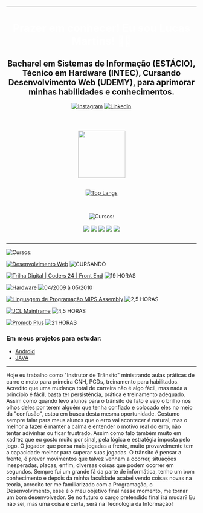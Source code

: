 <div style="background-image: url('./imagens/fundo3.png')">
<!-- Início do Cabeçalho -->
<header ><hr>

  <h1 style="color: #FFF" align="center">
    Prazer em conhecer! Eu sou Lucas Martins! ✌🏼
  </h1>

  <div align="center">

  <h2 align="center">
    Bacharel em Sistemas de Informação (ESTÁCIO), Técnico em Hardware (INTEC), Cursando Desenvolvimento Web (UDEMY), para aprimorar minhas habilidades e conhecimentos.
  </h2>
  
 
  [![Instagram](https://img.shields.io/badge/Instagram-FF0000?style=for-the-badge&logo=instagram&logoColor=white)](https://www.instagram.com/lukaocnp?utm_source=qr&igsh=MXNpdzhzZm12ejR2MQ==)
  [![Linkedin](https://img.shields.io/badge/LinkedIn-0077B5?style=for-the-badge&logo=linkedin&logoColor=white)](https://www.linkedin.com/in/lucas-rodrigues-martins-595830137)
  
</div>
</header>
<!-- Fim do Cabeçalho -->

<body>
<!-- Inicio Stats Card -->
  <div align="center" >
    <a href="https://github.com/anuraghazra/github-readme-stats">
    <img height=125" src="https://github-readme-stats.vercel.app/api?username=LucasDevMartins&show_icons=true&theme=ambient_gradient" />
  </a><br><br>
  
  [![Top Langs](https://github-readme-stats.vercel.app/api/top-langs/?username=LucasDevMartins&layout=pie)](https://github.com/LucasDevMartins/github-readme-stats)
<!-- Fim Stats Card -->
  </div>
<!-- Inicio Badges -->
<div style="display: inline_block"></br>
  <div align= "center">

  ![Cursos:](https://img.shields.io/badge/-Conhecimentos%20em%20:-white?style=flat&logoColor=black)

  </div>
<div align="center">
   <img align="center"  src="https://img.shields.io/badge/HTML5-E34F26?style=for-the-badge&logo=html5&logoColor=white" />
   <img align="center"  src="https://img.shields.io/badge/CSS3-1572B6?style=for-the-badge&logo=css3&logoColor=white" />
   <img align="center"  src="https://img.shields.io/badge/JavaScript-F7DF1E?style=for-the-badge&logo=javascript&logoColor=black" />
   <img align="center"  src="https://img.shields.io/badge/Bootstrap-563D7C?style=for-the-badge&logo=bootstrap&logoColor=white" />
   <img align="center"  src="https://img.shields.io/badge/reactJS-35BDB2?style=for-the-badge&logo=semanticuireact&logoColor=white" /></div>
   <!-- Fim Badges -->
</div><br><hr>
<div>

  ![Cursos:](https://img.shields.io/badge/-Cursos%20Relacionados%20a%20Tecnologia%20da%20Informação%20:-white?style=flat&logoColor=black)

  [![Desenvolvimento Web](https://img.shields.io/badge/Udemy-Desenvolvimento%20Web%20-Green)](https://www.udemy.com/course/web-completo/)
  ![CURSANDO](https://img.shields.io/badge/-CURSANDO-white?style=flat&logoColor=black)

  [![Trilha Digital | Coders 24 | Front End](https://img.shields.io/badge/AdaTech-Trilha%20Digital%20|%20Coders%2024%20|%20Front%20End-Green)](https://ada.tech/)
  ![19 HORAS](https://img.shields.io/badge/-19%20HORAS-white?style=flat&logoColor=black)

  [![Hardware](https://img.shields.io/badge/INTEC-Hardware-Green)](https://ada.tech/)
  ![04/2009 à 05/2010](https://img.shields.io/badge/-04/2009%20À%2005/2010-white?style=flat&logoColor=black)

  [![Linguagem de Programação MIPS Assembly](https://img.shields.io/badge/Udemy-Linguagem%20de%20Programação%20MIPS%20Assembly%20-Green)](https://www.udemy.com/course/mips-assembly)
  ![2,5 HORAS](https://img.shields.io/badge/-2,5%20HORAS-white?style=flat&logoColor=black)

  [![JCL Mainframe](https://img.shields.io/badge/Udemy-JCL%20de%20Mainframe-Green)](https://www.udemy.com/course/jcl-mainframe-do-basico-ao-avancado)
  ![4,5 HORAS](https://img.shields.io/badge/-4,5%20HORAS-white?style=flat&logoColor=black)

  [![Promob Plus](https://img.shields.io/badge/Promob%20Software%20Solutions-Promob%20Plus-Green)](https://promob.com/cursos/)
  ![21 HORAS](https://img.shields.io/badge/-5%20HORAS-white?style=flat&logoColor=black)
  
</div>





<h3>Em meus projetos para estudar:</h3>

- [Android](https://www.udemy.com/course/curso-de-desenvolvimento-android-oreo/)
- [JAVA](https://www.udemy.com/course/java-curso-completo/?kw=java+completo&src=sac)
<hr>

<p>
Hoje eu trabalho como "Instrutor de Trânsito" ministrando aulas práticas de carro e moto para primeira CNH, PCDs, treinamento para habilitados.
 Acredito que uma mudança total de carreira não é algo fácil, mas nada a principio é fácil, basta ter persistência, prática e treinamento adequado. 
 Assim como quando levo alunos para o trânsito de fato e vejo o brilho nos olhos deles por terem alguém que tenha confiado e colocado eles no meio da "confusão", estou em busca desta mesma oportunidade.
Costumo sempre falar para meus alunos que o erro vai acontecer é natural, mas o melhor a fazer é manter a calma e entender o motivo real do erro, não tentar adivinhar ou ficar frustrado.
Assim como falo também muito em xadrez que eu gosto muito por sinal, pela lógica e estratégia imposta pelo jogo. O jogador que pensa mais jogadas a frente, muito provavelmente tem a capacidade melhor para superar suas jogadas.
O trânsito é pensar a frente, é prever movimentos que talvez venham a ocorrer, situações inesperadas, placas, enfim, diversas coisas que podem ocorrer em segundos.
Sempre fui um grande fã da parte de informática, tenho um bom conhecimento e depois da minha faculdade acabei vendo coisas novas na teoria, acredito ter me familiarizado com a Programação, o Desenvolvimento, esse é o meu objetivo final nesse momento, me tornar um bom desenvolvedor.
Se no futuro o cargo pretendido final irá mudar? Eu não sei, mas uma coisa é certa, será na Tecnologia da Informação!</p>
</body>
